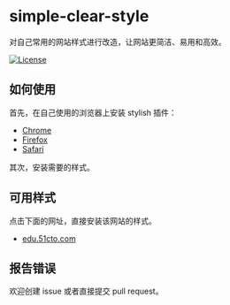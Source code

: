 # simple-clear-style

对自己常用的网站样式进行改造，让网站更简洁、易用和高效。

[![License](https://img.shields.io/github/license/cquanu/github-dark.svg)](https://github.com/cquanu/github-dark/blob/master/LICENSE)

## 如何使用

首先，在自己使用的浏览器上安装 stylish 插件：

- [Chrome]  
- [Firefox]  
- [Safari]  

其次，安装需要的样式。

## 可用样式

点击下面的网址，直接安装该网站的样式。

- [edu.51cto.com]  

## 报告错误

欢迎创建 issue 或者直接提交 pull request。


<!-- 本文档中的链接 -->
[Chrome]: https://chrome.google.com/webstore/detail/stylish/fjnbnpbmkenffdnngjfgmeleoegfcffe?hl=en
[Firefox]: https://addons.mozilla.org/en-US/firefox/addon/stylish/
[Safari]: http://sobolev.us/stylish
[edu.51cto.com]: https://userstyles.org/styles/139056